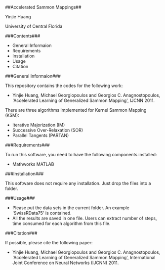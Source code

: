 ##Accelerated Sammon Mappings##

Yinjie Huang

University of Central Florida

###Contents###

- General Informaion
- Requirements
- Installation
- Usage
- Citation


###General Informaion###

This repository contains the codes for the following work:

- Yinjie Huang, Michael Georgiopoulos and Georgios C. Anagnostopoulos, 'Accelerated Learning of Generalized Sammon Mapping', IJCNN 2011.

There are three algorithms implemented for Kernel Sammon Mapping (KSM): 

- Iterative Majorization (IM)
- Successive Over-Relaxation (SOR)
- Parallel Tangents (PARTAN)

###Requirements###

To run this software, you need to have the following components installed:

- Mathworks MATLAB


###Installation###

This software does not require any installation. Just drop the files into a folder.


###Usage###

- Please put the data sets in the current folder. An example 'SwissRData75' is contained. 
- All the results are saved in one file. Users can extract number of steps, time consumed for each algorithm from this file.

###Citation###

If possible, please cite the following paper:

- Yinjie Huang, Michael Georgiopoulos and Georgios C. Anagnostopoulos, 'Accelerated Learning of Generalized Sammon Mapping', International Joint Conference on Neural Networks (IJCNN) 2011.